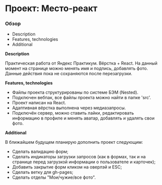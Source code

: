 # Проект: Место-реакт

### Обзор
* Description
* Features, technologies 
* Additional

**Description**

Практическая работа от Яндекс Практикум. Вёрстка + React. На данный момент на странице можно менять имя и подпись, добавлять фото. Данные действия пока не сохраняются после перезагрузки.

**Features, technologies**

* Файлы проекта структурированы по системе БЭМ (Nested).
* Подключен вебпак, все файлы проекта можно найти в папке 'src'.
* Проект написан на React.
* Адаптивная вёрстка выполнена через медиазапросы.
* Подключён сервер, можно ставить лайки, редактировать информацию в профиле и менять аватар, добавлять и удалять свои фото.

**Additional**

В ближайшем будущем планирую дополнить проект следующим:
* Сделать валидацию форм;
* Сделать индикаторы загрузки запросов (как в формах, так и на странице перед загрузкой информации о пользователе и карточек);
* Добавить закрытие форм кликом на оверлэй и ESC;
* Сделать ветку для gh-pages;
* Сделать отделы "Мои/чужие/все фото".